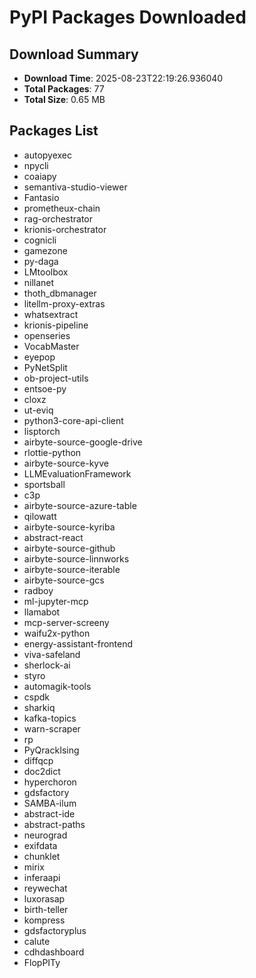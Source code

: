 # PyPI Packages Downloaded

## Download Summary
- **Download Time**: 2025-08-23T22:19:26.936040
- **Total Packages**: 77
- **Total Size**: 0.65 MB

## Packages List
- autopyexec
- npycli
- coaiapy
- semantiva-studio-viewer
- Fantasio
- prometheux-chain
- rag-orchestrator
- krionis-orchestrator
- cognicli
- gamezone
- py-daga
- LMtoolbox
- nillanet
- thoth_dbmanager
- litellm-proxy-extras
- whatsextract
- krionis-pipeline
- openseries
- VocabMaster
- eyepop
- PyNetSplit
- ob-project-utils
- entsoe-py
- cloxz
- ut-eviq
- python3-core-api-client
- lisptorch
- airbyte-source-google-drive
- rlottie-python
- airbyte-source-kyve
- LLMEvaluationFramework
- sportsball
- c3p
- airbyte-source-azure-table
- qilowatt
- airbyte-source-kyriba
- abstract-react
- airbyte-source-github
- airbyte-source-linnworks
- airbyte-source-iterable
- airbyte-source-gcs
- radboy
- ml-jupyter-mcp
- llamabot
- mcp-server-screeny
- waifu2x-python
- energy-assistant-frontend
- viva-safeland
- sherlock-ai
- styro
- automagik-tools
- cspdk
- sharkiq
- kafka-topics
- warn-scraper
- rp
- PyQrackIsing
- diffqcp
- doc2dict
- hyperchoron
- gdsfactory
- SAMBA-ilum
- abstract-ide
- abstract-paths
- neurograd
- exifdata
- chunklet
- mirix
- inferaapi
- reywechat
- luxorasap
- birth-teller
- kompress
- gdsfactoryplus
- calute
- cdhdashboard
- FlopPITy
